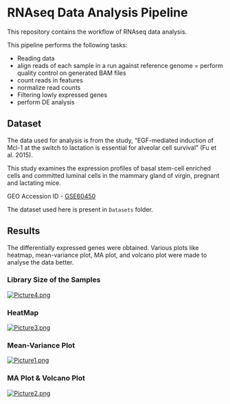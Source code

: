 # RNAseq Data Analysis Pipeline

This repository contains the workflow of RNAseq data analysis.

This pipeline performs the following tasks:

- Reading data
- align reads of each sample in a run against reference genome
= perform quality control on generated BAM files 
- count reads in features 
- normalize read counts
- Filtering lowly expressed genes
- perform DE analysis 


## Dataset
The data used for analysis is from the study, “EGF-mediated induction of Mcl-1 at the switch to lactation is essential for alveolar cell survival” (Fu et al. 2015).

This study examines the expression profiles of basal stem-cell enriched cells  and committed luminal cells in the mammary gland of virgin, pregnant and lactating mice.

GEO Accession ID - [GSE60450](https://www.ncbi.nlm.nih.gov/geo/query/acc.cgi?acc=GSE60450)

The dataset used here is present in `Datasets` folder.




## Results
The differentially expressed genes were obtained. 
Various plots like heatmap, mean-variance plot, MA plot, and volcano plot were made to analyse the data better.


### Library Size of the Samples
[![Picture4.png](https://i.postimg.cc/DykqwfhK/Picture4.png)](https://postimg.cc/0rn6tsrt)

### HeatMap
[![Picture3.png](https://i.postimg.cc/v8zQc3FH/Picture3.png)](https://postimg.cc/w31Kr5jS)

### Mean-Variance Plot
[![Picture1.png](https://i.postimg.cc/50QCfTk0/Picture1.png)](https://postimg.cc/ygBdPQK4)

### MA Plot & Volcano Plot
[![Picture2.png](https://i.postimg.cc/LXFHZW8h/Picture2.png)](https://postimg.cc/7CXvFm7y)







